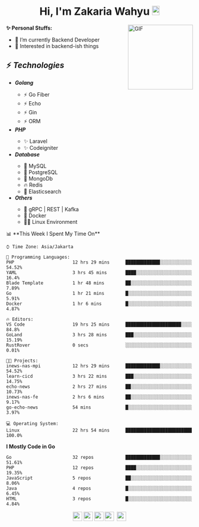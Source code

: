 <h1 align="center">Hi, I'm Zakaria Wahyu <img src="https://github.com/TheDudeThatCode/TheDudeThatCode/blob/master/Assets/Hi.gif" width="20px" height="25px"></h1>

<img align="right" alt="GIF" height="175px" src="https://www.nayakapratama.co.id/wp-content/uploads/2019/07/Website-Maintenance.gif" />

**✨ Personal Stuffs:**
- 🔭 I’m currently Backend Developer
- 🌱 Interested in backend-ish things

<h2>⚡ <i>Technologies</i></h2>
<ul>
<li><strong><i>Golang</i></strong></li>
  <ul>
    <li>⚡ Go Fiber</li>
    <li>⚡ Echo</li>
    <li>⚡ Gin</li>
    <li>⚡ ORM</li>
  </ul>
<li><strong><i>PHP</i></strong></li>
  <ul>
    <li>✨ Laravel</li>
    <li>✨ Codeigniter</li>
  </ul>
<li><strong><i>Database</i></strong></li>
  <ul>
    <li>🐬 MySQL</li>
    <li>🐘 PostgreSQL</li>
    <li>🍃 MongoDb</li>
    <li>🔥 Redis</li>
    <li>🔎 Elasticsearch</li>
  </ul>
  <li><strong><i>Others</i></strong></li>
  <ul>
    <li>💫 gRPC | REST | Kafka</li>
    <li>🐳 Docker</li>
    <li>👨‍💻 Linux Environment</li>
  </ul>
</ul>
<!--START_SECTION:waka-->
📊 **This Week I Spent My Time On** 

```text
⌚︎ Time Zone: Asia/Jakarta

💬 Programming Languages: 
PHP                      12 hrs 29 mins      █████████████░░░░░░░░░░░░   54.52% 
YAML                     3 hrs 45 mins       ████░░░░░░░░░░░░░░░░░░░░░   16.4% 
Blade Template           1 hr 48 mins        ██░░░░░░░░░░░░░░░░░░░░░░░   7.89% 
Go                       1 hr 21 mins        █░░░░░░░░░░░░░░░░░░░░░░░░   5.91% 
Docker                   1 hr 6 mins         █░░░░░░░░░░░░░░░░░░░░░░░░   4.87%

🔥 Editors: 
VS Code                  19 hrs 25 mins      █████████████████████░░░░   84.8% 
GoLand                   3 hrs 28 mins       ███░░░░░░░░░░░░░░░░░░░░░░   15.19% 
RustRover                0 secs              ░░░░░░░░░░░░░░░░░░░░░░░░░   0.01%

🐱‍💻 Projects: 
inews-nas-mpi            12 hrs 29 mins      █████████████░░░░░░░░░░░░   54.52% 
learn-cicd               3 hrs 22 mins       ███░░░░░░░░░░░░░░░░░░░░░░   14.75% 
echo-news                2 hrs 27 mins       ██░░░░░░░░░░░░░░░░░░░░░░░   10.73% 
inews-nas-fe             2 hrs 6 mins        ██░░░░░░░░░░░░░░░░░░░░░░░   9.17% 
go-echo-news             54 mins             █░░░░░░░░░░░░░░░░░░░░░░░░   3.97%

💻 Operating System: 
Linux                    22 hrs 54 mins      █████████████████████████   100.0%

```

**I Mostly Code in Go** 

```text
Go                       32 repos            █████████████░░░░░░░░░░░░   51.61% 
PHP                      12 repos            ████░░░░░░░░░░░░░░░░░░░░░   19.35% 
JavaScript               5 repos             ██░░░░░░░░░░░░░░░░░░░░░░░   8.06% 
Java                     4 repos             █░░░░░░░░░░░░░░░░░░░░░░░░   6.45% 
HTML                     3 repos             █░░░░░░░░░░░░░░░░░░░░░░░░   4.84%

```



<!--END_SECTION:waka-->

<p align="center">
<a href="https://www.linkedin.com/in/zakariawahyu" target="_blank"><img src="https://img.shields.io/badge/linkedin-%230077B5.svg?&style=for-the-badge&logo=linkedin&logoColor=white" height=25></a>
<a href="https://medium.com/@zakariawahyu" target="_blank"><img src="https://img.shields.io/badge/Medium-12100E?style=for-the-badge&logo=medium&logoColor=white" height=25></a>
<a href="https://medium.com/@zakariawahyu" target="_blank"><img src="https://img.shields.io/badge/Portfolio-2300843e?style=for-the-badge&logo=About.me&logoColor=white" height=25></a>
<a href="https://www.twitter.com/_zakariawahyu" target="_blank"><img src="https://img.shields.io/badge/twitter-%231DA1F2.svg?&style=for-the-badge&logo=twitter&logoColor=white" height=25></a> 
<a href="https://www.instagram.com/_zakariawahyu" target="_blank"><img src="https://img.shields.io/badge/instagram-%23E4405F.svg?&style=for-the-badge&logo=instagram&logoColor=white" height=25></a>
